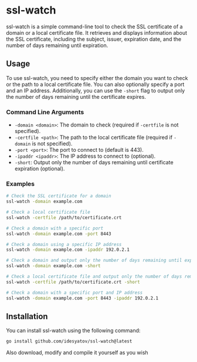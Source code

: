 # ssl-watch

ssl-watch is a simple command-line tool to check the SSL certificate of a domain or a local certificate file. It retrieves and displays information about the SSL certificate, including the subject, issuer, expiration date, and the number of days remaining until expiration.

## Usage

To use ssl-watch, you need to specify either the domain you want to check or the path to a local certificate file. You can also optionally specify a port and an IP address. Additionally, you can use the `-short` flag to output only the number of days remaining until the certificate expires.

### Command Line Arguments

- `-domain <domain>`: The domain to check (required if `-certfile` is not specified).
- `-certfile <path>`: The path to the local certificate file (required if `-domain` is not specified).
- `-port <port>`: The port to connect to (default is 443).
- `-ipaddr <ipaddr>`: The IP address to connect to (optional).
- `-short`: Output only the number of days remaining until certificate expiration (optional).

### Examples

```bash
# Check the SSL certificate for a domain
ssl-watch -domain example.com

# Check a local certificate file
ssl-watch -certfile /path/to/certificate.crt

# Check a domain with a specific port
ssl-watch -domain example.com -port 8443

# Check a domain using a specific IP address
ssl-watch -domain example.com -ipaddr 192.0.2.1

# Check a domain and output only the number of days remaining until expiration
ssl-watch -domain example.com -short

# Check a local certificate file and output only the number of days remaining until expiration
ssl-watch -certfile /path/to/certificate.crt -short

# Check a domain with a specific port and IP address
ssl-watch -domain example.com -port 8443 -ipaddr 192.0.2.1
```

## Installation

You can install ssl-watch using the following command:

```bash
go install github.com/idesyatov/ssl-watch@latest
```

Also download, modify and compile it yourself as you wish